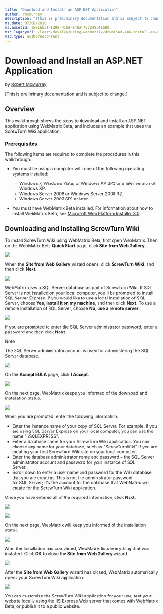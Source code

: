 ```yaml
---
title: "Download and Install an ASP.NET Application"
author: rmcmurray
description: "[This is preliminary documentation and is subject to change.] Overview This walkthrough shows the steps to download and install an ASP.NET application using..."
ms.date: 07/06/2010
ms.assetid: 75e1bb5f-1d98-430d-8462-757248c41b89
msc.legacyurl: /learn/develop/using-webmatrix/download-and-install-an-aspnet-application
msc.type: authoredcontent
---
```

Download and Install an ASP.NET Application
====================
by [Robert McMurray](https://github.com/rmcmurray)

[This is preliminary documentation and is subject to change.]

## Overview

This walkthrough shows the steps to download and install an ASP.NET application using WebMatrix Beta, and includes an example that uses the ScrewTurn Wiki application.

### Prerequisites

The following items are required to complete the procedures in this walkthrough:

- You must be using a computer with one of the following operating systems installed: 

    - Windows 7, Windows Vista, or Windows XP SP2 or a later version of Windows XP.
    - Windows Server 2008 or Windows Server 2008 R2.
    - Windows Server 2003 SP1 or later.
- You must have WebMatrix Beta installed. For information about how to install WebMatrix Beta, see [Microsoft Web Platform Installer 3.0](https://go.microsoft.com/fwlink/?LinkID=145510).

## Downloading and Installing ScrewTurn Wiki

To install ScrewTurn Wiki using WebMatrix Beta, first open WebMatrix. Then on the WebMatrix Beta **Quick Start** page, click **Site from Web Gallery**.

[![](download-and-install-an-aspnet-application/_static/image4.png)](download-and-install-an-aspnet-application/_static/image2.png)

When the **Site from Web Gallery** wizard opens, click **ScrewTurn Wiki**, and then click **Next**.

[![](download-and-install-an-aspnet-application/_static/image8.png)](download-and-install-an-aspnet-application/_static/image6.png)

WebMatrix uses a SQL Server database as part of ScrewTurn Wiki. If SQL Server is not installed on your local computer, you'll be prompted to install SQL Server Express. If you would like to use a local installation of SQL Server, choose **Yes, install it on my machine**, and then click **Next**. To use a remote installation of SQL Server, choose **No, use a remote server**.

[![](download-and-install-an-aspnet-application/_static/image12.png)](download-and-install-an-aspnet-application/_static/image10.png)

If you are prompted to enter the SQL Server administrator password, enter a password and then click **Next**.

> [!NOTE]
> The SQL Server administrator account is used for administering the SQL Server database.

[![](download-and-install-an-aspnet-application/_static/image16.png)](download-and-install-an-aspnet-application/_static/image14.png)

On the **Accept EULA** page, click **I Accept**.

[![](download-and-install-an-aspnet-application/_static/image20.png)](download-and-install-an-aspnet-application/_static/image18.png)

On the next page, WebMatrix keeps you informed of the download and installation status.

[![](download-and-install-an-aspnet-application/_static/image24.png)](download-and-install-an-aspnet-application/_static/image22.png)

When you are prompted, enter the following information:

- Enter the instance name of your copy of SQL Server. For example, if you are using SQL Server Express on your local computer, you can use the name ".\SQLEXPRESS".
- Enter a database name for your ScrewTurn Wiki application. You can choose any name for your database, such as "ScrewTurnWiki" if you are creating your first ScrewTurn Wiki site on your local computer.
- Enter the database administrator name and password – the SQL Server administrator account and password for your instance of SQL  
 Server.
- Scroll down to enter a user name and password for the Wiki database that you are creating. This is not the administrator password   
 for SQL Server; it's the account for the database that WebMatrix will create for the ScrewTurn Wiki application.

Once you have entered all of the required information, click **Next**.

[![](download-and-install-an-aspnet-application/_static/image28.png)](download-and-install-an-aspnet-application/_static/image26.png)

[![](download-and-install-an-aspnet-application/_static/image31.png)](download-and-install-an-aspnet-application/_static/image30.png)

On the next page, WebMatrix will keep you informed of the installation status.

[![](download-and-install-an-aspnet-application/_static/image34.png)](download-and-install-an-aspnet-application/_static/image32.png)

After the installation has completed, WebMatrix lists everything that was installed. Click **OK** to close the **Site from Web Gallery** wizard.

[![](download-and-install-an-aspnet-application/_static/image38.png)](download-and-install-an-aspnet-application/_static/image36.png)

After the **Site from Web Gallery** wizard has closed, WebMatrix automatically opens your ScrewTurn Wiki application.

[![](download-and-install-an-aspnet-application/_static/image42.png)](download-and-install-an-aspnet-application/_static/image40.png)

You can customize the ScrewTurn Wiki application for your use, test your website locally using the IIS Express Web server that comes with WebMatrix Beta, or publish it to a public website.